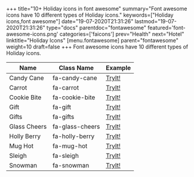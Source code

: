 +++
title="10+ Holiday icons in font awesome"
summary="Font awesome icons have 10 different types of Holiday icons."
keywords=["Holiday icons,font awesome"]
date="19-07-2020T21:31:26"
lastmod="19-07-2020T21:31:26"
type="docs"
parentdoc="fontawesome"
featured='font-awesome-icons.png'
categories=['faicons']
prev="Health"
next="Hotel"
linktitle="Holiday Icons"
[menu.fontawesome]
parent="fontawesome"
weight=10
draft=false
+++
Font awesome icons have 10 different types of Holiday icons.<div class='table-responsive'><table class='table'><thead><tr><th>Name</th><th>Class Name</th><th>Example</th></tr></thead><tbody><tr><td><i class="fas fa-candy-cane"></i>Candy Cane</td><td>fa-candy-cane</td><td><a href='https://www.angularjswiki.com/fontawesome/fa-candy-cane/' target='_blank'>TryIt!</a></td></tr><tr><td><i class="fas fa-carrot"></i>Carrot</td><td>fa-carrot</td><td><a href='https://www.angularjswiki.com/fontawesome/fa-carrot/' target='_blank'>TryIt!</a></td></tr><tr><td><i class="fas fa-cookie-bite"></i>Cookie Bite</td><td>fa-cookie-bite</td><td><a href='https://www.angularjswiki.com/fontawesome/fa-cookie-bite/' target='_blank'>TryIt!</a></td></tr><tr><td><i class="fas fa-gift"></i>Gift</td><td>fa-gift</td><td><a href='https://www.angularjswiki.com/fontawesome/fa-gift/' target='_blank'>TryIt!</a></td></tr><tr><td><i class="fas fa-gifts"></i>Gifts</td><td>fa-gifts</td><td><a href='https://www.angularjswiki.com/fontawesome/fa-gifts/' target='_blank'>TryIt!</a></td></tr><tr><td><i class="fas fa-glass-cheers"></i>Glass Cheers</td><td>fa-glass-cheers</td><td><a href='https://www.angularjswiki.com/fontawesome/fa-glass-cheers/' target='_blank'>TryIt!</a></td></tr><tr><td><i class="fas fa-holly-berry"></i>Holly Berry</td><td>fa-holly-berry</td><td><a href='https://www.angularjswiki.com/fontawesome/fa-holly-berry/' target='_blank'>TryIt!</a></td></tr><tr><td><i class="fas fa-mug-hot"></i>Mug Hot</td><td>fa-mug-hot</td><td><a href='https://www.angularjswiki.com/fontawesome/fa-mug-hot/' target='_blank'>TryIt!</a></td></tr><tr><td><i class="fas fa-sleigh"></i>Sleigh</td><td>fa-sleigh</td><td><a href='https://www.angularjswiki.com/fontawesome/fa-sleigh/' target='_blank'>TryIt!</a></td></tr><tr><td><i class="fas fa-snowman"></i>Snowman</td><td>fa-snowman</td><td><a href='https://www.angularjswiki.com/fontawesome/fa-snowman/' target='_blank'>TryIt!</a></td></tr></tbody></table></div>
